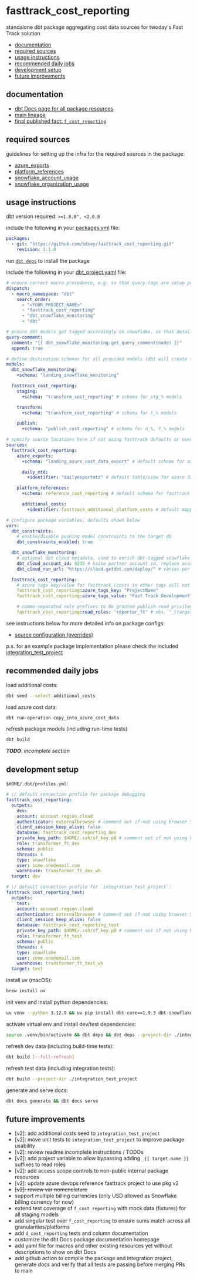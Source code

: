 # fasttrack_cost_reporting
standalone dbt package aggregating cost data sources for twoday's Fast Track solution
- [documentation](#documentation)
- [required sources](#package-sources)
- [usage instructions](#usage-instructions)
- [recommended daily jobs](#recommended-daily-jobs)
- [development setup](#development-setup)
- [future improvements](#future-improvements)

## documentation
- [dbt Docs page for all package resources](https://get-select.github.io/dbt-snowflake-monitoring/#!/overview)
- [main lineage](https://bdsoy.github.io/fasttrack_cost_reporting/#!/overview?g_v=1&g_i=%2Bd_cost_reporting_tags%20%2Bf_cost_reporting)
- [final published fact: `f_cost_reporting`](https://bdsoy.github.io/fasttrack_cost_reporting/#!/model/model.fasttrack_cost_reporting.f_cost_reporting#details)

## required sources
guidelines for setting up the infra for the required sources in the package:
- [azure_exports](https://github.com/bdsoy/fasttrack_cost_reporting/tree/main/models/sources#azure_exports)
- [platform_references](https://github.com/bdsoy/fasttrack_cost_reporting/tree/main/models/sources#platform_references)
- [snowflake_account_usage](https://github.com/bdsoy/fasttrack_cost_reporting/tree/main/models/sources#snowflake_usage)
- [snowflake_organization_usage](https://github.com/bdsoy/fasttrack_cost_reporting/tree/main/models/sources#snowflake_usage)

## usage instructions
dbt version required: `>=1.8.0", <2.0.0`

include the following in your [packages.yml](https://docs.getdbt.com/docs/build/packages#how-do-i-add-a-package-to-my-project) file:
```yaml
packages:
  - git: "https://github.com/bdsoy/fasttrack_cost_reporting.git"
    revision: 1.1.0
```

run [`dbt deps`](https://docs.getdbt.com/reference/commands/deps) to install the package

include the following in your [dbt_project.yaml](https://docs.getdbt.com/reference/dbt_project.yml) file:
```yaml
# ensure correct macro precedence, e.g. so that query-tags are setup properly without side-effects
dispatch:
  - macro_namespace: "dbt"
    search_order: 
      - "<YOUR_PROJECT_NAME>"
      - "fasttrack_cost_reporting"
      - "dbt_snowflake_monitoring"
      - "dbt"

# ensure dbt models get tagged accordingly on snowflake, so that detailed cost info can be traced
query-comment:
  comment: "{{ dbt_snowflake_monitoring.get_query_comment(node) }}"
  append: true

# define destination schemas for all provided models (dbt will create them, if not already existing)
models:
  dbt_snowflake_monitoring:
    +schema: "landing_snowflake_monitoring"

  fasttrack_cost_reporting:
    staging:
      +schema: "transform_cost_reporting" # schema for stg_% models

    transform:
      +schema: "transform_cost_reporting" # schema for t_% models

    publish:
      +schema: "publish_cost_reporting" # schema for d_%, f_% models

# specify source locations here if not using fasttrack defaults or overriding them somewhere else
sources:
  fasttrack_cost_reporting:
    azure_exports:
      +schema: "landing_azure_cost_data_export" # default schema for azure exports

      daily_mtd:
        +identifier: "dailyexportmtd" # default table/view for azure daily exports (month-to-date)

    platform_references:
      +schema: reference_cost_reporting # default schema for fasttrack mapping tables/seeds

      additional_costs:
        +identifier: fasttrack_additional_platform_costs # default mapping table/view for additional recurring costs

# configure package variables, defaults shown below
vars:
  dbt_constraints:
    # enable/disable pushing model constraints to the target db
    dbt_constraints_enabled: true

  dbt_snowflake_monitoring:
    # optional dbt cloud metadata, used to enrich dbt-tagged snowflake monitoring data
    dbt_cloud_account_id: 5235 # kaito partner account id, replace accordingly
    dbt_cloud_run_url: "https://cloud.getdbt.com/deploy/" # varies per dbt cloud enterprise region

  fasttrack_cost_reporting:
    # azure tags key/value for fasttrack (costs in other tags will not be taken into account)
    fasttrack_cost_reporting:azure_tags_key: "ProjectName"
    fasttrack_cost_reporting:azure_tags_value: "Fast Track Development"

    # comma-separated role prefixes to be granted publish read privileges data, '' or ',' to bypass
    fasttrack_cost_reporting:read_roles: "reporter_ft" # obs. "_[target.name]" always gets appended
```

see instructions below for more detailed info on package configs:
- [source configuration (overrides)](https://github.com/bdsoy/fasttrack_cost_reporting/tree/main/models/sources#source-configuration-overrides)

p.s. for an example package implementation please check the included
[integration_test_project](https://github.com/bdsoy/fasttrack_cost_reporting/tree/main/integration_test_project)

## recommended daily jobs
load additional costs:
```sh
dbt seed --select additional_costs
```

load azure cost data:
```sh
dbt run-operation copy_into_azure_cost_data
```

refresh package models (including run-time tests) 
```sh
dbt build
```
_**TODO**: incomplete section_

## development setup
`$HOME/.dbt/profiles.yml`:

```yaml
# \/ default connection profile for package debugging
fasttrack_cost_reporting:
  outputs:
    dev:
    account: account.region.cloud
    authenticator: externalbrowser # comment out if not using browser SSO
    client_session_keep_alive: false
    database: fasttrack_cost_reporting_dev
    private_key_path: $HOME/.ssh/sf_key.p8 # comment out if not using key-pair auth
    role: transformer_ft_dev
    schema: public
    threads: 4
    type: snowflake
    user: some.one@email.com
    warehouse: transformer_ft_dev_wh
  target: dev

# \/ default connection profile for `integration_test_project`:
fasttrack_cost_reporting_test: 
  outputs:
    test:
    account: account.region.cloud
    authenticator: externalbrowser # comment out if not using browser SSO
    client_session_keep_alive: false
    database: fasttrack_cost_reporting_test
    private_key_path: $HOME/.ssh/sf_key.p8 # comment out if not using key-pair auth
    role: transformer_ft_test
    schema: public
    threads: 4
    type: snowflake
    user: some.one@email.com
    warehouse: transformer_ft_test_wh
  target: test
```

install uv (macOS):
```sh
brew install uv
```

init venv and install python dependencies:
```sh
uv venv --python 3.12.9 && uv pip install dbt-core==1.9.3 dbt-snowflake==1.9.2
```

activate virtual env and install dev/test dependencies:
```sh
source .venv/bin/activate && dbt deps && dbt deps --project-dir ./integration_test_project
```

refresh dev data (including build-time tests):
```sh
dbt build [--full-refresh]
```

refresh test data (including integration tests):
```sh
dbt build --project-dir ./integration_test_project
```

generate and serve docs:
```sh
dbt docs generate && dbt docs serve
```

## future improvements
- [v2]: add additional costs seed to `integration_test_project`
- [v2]: move unit tests to `integration_test_project` to improve package usability
- [v2]: review readme incomplete instructions / TODOs
- [v2]: add project variable to allow bypassing adding `_{{ target.name }}` suffixes to read roles
- [v2]: add access scope controls to non-public internal package resources 
- [v2]: update azure devops reference fasttrack project to use pkg v2
- ~~[v2]: review var nomenclature~~
- support multiple billing currencies (only USD allowed as Snowflake billing currency for now)
- extend test coverage of `f_cost_reporting` with mock data (fixtures) for all staging models
- add singular test over `f_cost_reporting` to ensure sums match across all granularities/platforms
- add `d_cost_reporting` tests and column documentation
- customize the dbt Docs package documentation homepage
- add yaml file for macros and other existing resources yet without descriptions to show on dbt Docs
- add github action to compile the package and integration project, generate docs and verify that
all tests are passing before merging PRs to main
